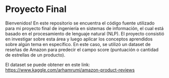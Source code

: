 # Proyecto Final

Bienvenidos! En este repositorio se encuentra el código fuente utilizado para mi proyecto final de ingeniería en sistemas de información, el cual está basado en el procesamiento de lenguaje natural (NLP). El proyecto consistió en investigar sobre esta área y luego aplicar los conceptos aprendidos sobre algún tema en específico. En este caso, se utilizó un dataset de reseñas de Amazon para predecir el campo score (puntuación o cantidad de estrellas de un producto).

El dataset se puede obtener en este link: https://www.kaggle.com/arhamrumi/amazon-product-reviews
